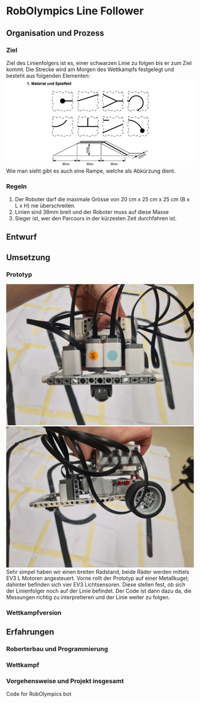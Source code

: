 # RobOlympics Line Follower
## Organisation und Prozess
### Ziel
Ziel des Linienfolgers ist es, einer schwarzen Linie zu folgen bis er zum Ziel kommt. Die Strecke wird am Morgen des Wettkampfs festgelegt und besteht aus folgenden Elementen:
![Streckenelemente](/Images/Streckenelemente.png)
Wie man sieht gibt es auch eine Rampe, welche als Abkürzung dient.
### Regeln
1. Der Roboter darf die maximale Grösse von 20 cm x 25 cm x 25 cm (B x L x H) nie überschreiten.
2. Linien sind 38mm breit und der Roboter muss auf diese Masse
3. Sieger ist, wer den Parcours in der kürzesten Zeit durchfahren ist.

## Entwurf

## Umsetzung
### Prototyp
![Prototyp Front](/Images/Prototyp-Front.jpg)
![Prototyp Seite](/Images/Prototyp-Seite.jpg)
Sehr simpel haben wir einen breiten Radstand, beide Räder werden mittels EV3 L Motoren angesteuert. Vorne rollt der Prototyp auf einer Metallkugel; dahinter befinden sich vier EV3 Lichtsensoren. Diese stellen fest, ob sich der Linienfolger noch auf der Linie befindet. Der Code ist dann dazu da, die Messungen richtig zu interpretieren und der Linie weiter zu folgen.

### Wettkampfversion
## Erfahrungen
### Roberterbau und Programmierung
### Wettkampf
### Vorgehensweise und Projekt insgesamt
Code for RobOlympics bot
